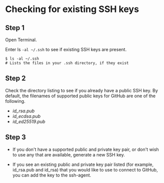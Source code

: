 # <b>Checking for existing SSH keys</b>



## **Step 1**

Open Terminal.

Enter ls `-al ~/.ssh`  to see if existing SSH keys are present.

```
$ ls -al ~/.ssh
# Lists the files in your .ssh directory, if they exist
```

## **Step 2**

Check the directory listing to see if you already have a public SSH key. By default, the filenames of supported public keys for GitHub are one of the following.

- _id_rsa.pub_
- _id_ecdsa.pub_
- _id_ed25519.pub_

## **Step 3**

- If you don't have a supported public and private key pair, or don't wish to use any that are available, generate a new SSH key.

- If you see an existing public and private key pair listed (for example, id_rsa.pub and id_rsa) that you would like to use to connect to GitHub, you can add the key to the ssh-agent.

